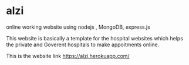 # alzi
online working website using nodejs , MongoDB, express.js

This website is basically a template for the hospital websites which helps the private and Goverent hospitals to make appoitments online.

This is the website link https://alzi.herokuapp.com/
